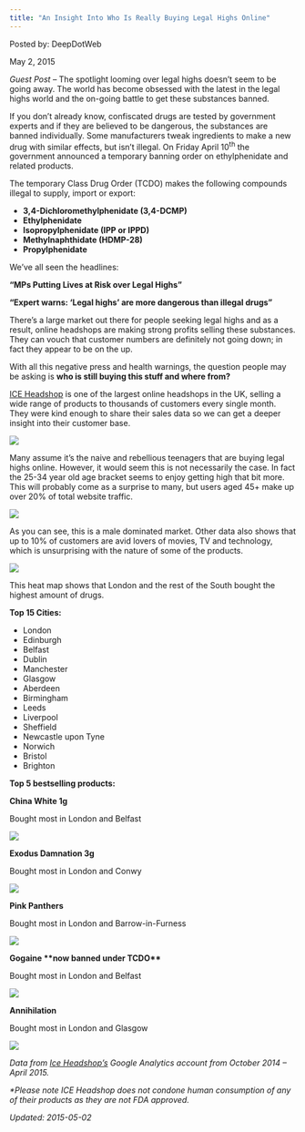 ```yaml
---
title: "An Insight Into Who Is Really Buying Legal Highs Online"
---
```


Posted by: DeepDotWeb 

<span>May 2, 2015</span>
    

<p><em>Guest Post</em> &#8211; The spotlight looming over legal highs doesn’t seem to be going away. The world has become obsessed with the latest in the legal highs world and the on-going battle to get these substances banned.</p>
<p>If you don’t already know, confiscated drugs are tested by government experts and if they are believed to be dangerous, the substances are banned individually. Some manufacturers tweak ingredients to make a new drug with similar effects, but isn’t illegal. On Friday April 10<sup>th</sup> the government announced a temporary banning order on ethylphenidate and related products.</p>
<p>The temporary Class Drug Order (TCDO) makes the following compounds illegal to supply, import or export:</p>
<ul>
<li><strong>3,4-Dichloromethylphenidate (3,4-DCMP)</strong></li>
<li><strong>Ethylphenidate</strong></li>
<li><strong>Isopropylphenidate (IPP or IPPD)</strong></li>
<li><strong>Methylnaphthidate (HDMP-28)</strong></li>
<li><strong>Propylphenidate </strong></li>
</ul>
<p>We’ve all seen the headlines:</p>
<p><strong>“MPs Putting Lives at Risk over Legal Highs”</strong></p>
<p><strong>“Expert warns: ‘Legal highs’ are more dangerous than illegal drugs”</strong></p>
<p>There’s a large market out there for people seeking legal highs and as a result, online headshops are making strong profits selling these substances. They can vouch that customer numbers are definitely not going down; in fact they appear to be on the up.</p>
<p>With all this negative press and health warnings, the question people may be asking is <strong>who is still buying this stuff and where from? </strong></p>
<p><a href="http://www.iceheadshop.co.uk/">ICE Headshop</a> is one of the largest online headshops in the UK, selling a wide range of products to thousands of customers every single month. They were kind enough to share their sales data so we can get a deeper insight into their customer base.</p>

<img src="https://info-gir.github.io/deepdotweb/imgs/2015/05/1.png">

<p>Many assume it’s the naive and rebellious teenagers that are buying legal highs online. However, it would seem this is not necessarily the case. In fact the 25-34 year old age bracket seems to enjoy getting high that bit more. This will probably come as a surprise to many, but users aged 45+ make up over 20% of total website traffic.</p>

<img src="https://info-gir.github.io/deepdotweb/imgs/2015/05/2.png">

<p>As you can see, this is a male dominated market. Other data also shows that up to 10% of customers are avid lovers of movies, TV and technology, which is unsurprising with the nature of some of the products.</p>

<img src="https://info-gir.github.io/deepdotweb/imgs/2015/05/3.png">

<p>This heat map shows that London and the rest of the South bought the highest amount of drugs.</p>
<p><strong>Top 15 Cities:</strong></p>
<ul>
<li>London</li>
<li>Edinburgh</li>
<li>Belfast</li>
<li>Dublin</li>
<li>Manchester</li>
<li>Glasgow</li>
<li>Aberdeen</li>
<li>Birmingham</li>
<li>Leeds</li>
<li>Liverpool</li>
<li>Sheffield</li>
<li>Newcastle upon Tyne</li>
<li>Norwich</li>
<li>Bristol</li>
<li>Brighton</li>
</ul>
<p><strong>Top 5 bestselling products:</strong></p>
<p><strong>China White 1g </strong></p>
<p>Bought most in London and Belfast</p>

<img src="https://info-gir.github.io/deepdotweb/imgs/2015/05/4.jpg">

<p><strong>Exodus Damnation 3g </strong></p>
<p>Bought most in London and Conwy</p>

<img src="https://info-gir.github.io/deepdotweb/imgs/2015/05/5.jpg">

<p><strong>Pink Panthers </strong></p>
<p>Bought most in London and Barrow-in-Furness</p>

<img src="https://info-gir.github.io/deepdotweb/imgs/2015/05/6.jpg">

<p><strong>Gogaine **now banned under TCDO**</strong></p>
<p>Bought most in London and Belfast</p>

<img src="https://info-gir.github.io/deepdotweb/imgs/2015/05/7.png">

<p><strong>Annihilation </strong></p>
<p>Bought most in London and Glasgow</p>
<p><em>

<img src="https://info-gir.github.io/deepdotweb/imgs/2015/05/8.jpg">

<p>Data from <a href="http://www.iceheadshop.co.uk/">Ice Headshop’s</a> Google Analytics account from October 2014 – April 2015.</p>
<p>*Please note ICE Headshop does not condone human consumption of any of their products as they are not FDA approved.</p>

Updated: 2015-05-02

